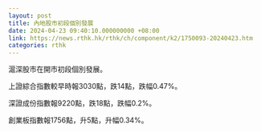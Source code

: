 ```yaml
---
layout: post
title: 內地股市初段個別發展
date: 2024-04-23 09:40:10.000000000 +08:00
link: https://news.rthk.hk/rthk/ch/component/k2/1750093-20240423.htm
categories: rthk
---
```


滬深股市在開市初段個別發展。

上證綜合指數較早時報3030點，跌14點，跌幅0.47%。

深證成份指數報9220點，跌18點，跌幅0.2%。

創業板指數報1756點，升5點，升幅0.34%。
